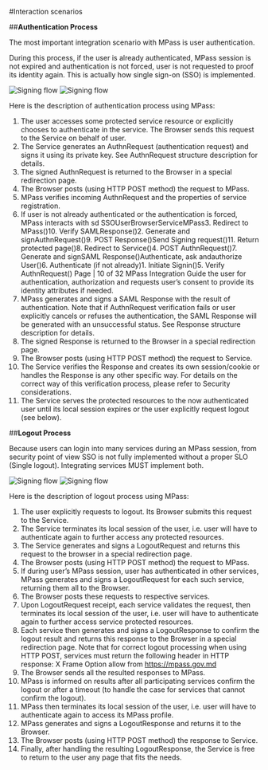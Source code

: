 #Interaction scenarios

##**Authentication Process**

The most important integration scenario with MPass is user authentication.

During this process, if the user is already authenticated, MPass session is not expired and authentication is not forced, user is not requested to proof its identity again. This is actually how single sign-on (SSO) is implemented.

<picture class="theme-picture">
  <img src="../../../../assets/umls/mpass/interaction_scenarios/sso_darkmode.svg" alt="Signing flow" data-theme="dark">
  <img src="../../../../assets/umls/mpass/interaction_scenarios/sso_lightmode.svg" alt="Signing flow" data-theme="light">
</picture>

Here is the description of authentication process using MPass:

1. The user accesses some protected service resource or explicitly chooses to authenticate in the service. The Browser sends this request to the Service on behalf of user.
2. The Service generates an AuthnRequest (authentication request) and signs it using its private key. See AuthnRequest structure description for details.
3. The signed AuthnRequest is returned to the Browser in a special redirection page.
4. The Browser posts (using HTTP POST method) the request to MPass.
5. MPass verifies incoming AuthnRequest and the properties of service registration.
6. If user is not already authenticated or the authentication is forced, MPass interacts with
sd SSOUserBrowserServiceMPass3. Redirect to MPass()10. Verify SAMLResponse()2. Generate and signAuthnRequest()9. POST Response()Send Signing request()11. Return protected page()8. Redirect to Service()4. POST AuthnRequest()7. Generate and signSAML Response()Authenticate, ask andauthorize User()6. Authenticate (if not already)1. Initiate Signin()5. Verify AuthnRequest()
Page | 10 of 32
MPass Integration Guide
the user for authentication, authorization and requests user’s consent to provide its identity attributes if needed.
7. MPass generates and signs a SAML Response with the result of authentication. Note that if AuthnRequest verification fails or user explicitly cancels or refuses the authentication, the SAML Response will be generated with an unsuccessful status. See Response structure description for details.
8. The signed Response is returned to the Browser in a special redirection page.
9. The Browser posts (using HTTP POST method) the request to Service.
10. The Service verifies the Response and creates its own session/cookie or handles the Response is any other specific way. For details on the correct way of this verification process, please refer to Security considerations.
11. The Service serves the protected resources to the now authenticated user until its local session expires or the user explicitly request logout (see below).

##**Logout Process**

Because users can login into many services during an MPass session, from security point of view SSO is not fully implemented without a proper SLO (Single logout). Integrating services MUST implement both.

<picture class="theme-picture">
  <img src="../../../../assets/umls/mpass/interaction_scenarios/slo_darkmode.svg" alt="Signing flow" data-theme="dark">
  <img src="../../../../assets/umls/mpass/interaction_scenarios/slo_lightmode.svg" alt="Signing flow" data-theme="light">
</picture>

Here is the description of logout process using MPass:

1. The user explicitly requests to logout. Its Browser submits this request to the Service.
2. The Service terminates its local session of the user, i.e. user will have to authenticate again to further access any protected resources.
3. The Service generates and signs a LogoutRequest and returns this request to the browser in a special redirection page.
4. The Browser posts (using HTTP POST method) the request to MPass.
5. If during user’s MPass session, user has authenticated in other services, MPass generates and signs a LogoutRequest for each such service, returning them all to the Browser.
6. The Browser posts these requests to respective services.
7. Upon LogoutRequest receipt, each service validates the request, then terminates its local session of the user, i.e. user will have to authenticate again to further access service protected resources.
8. Each service then generates and signs a LogoutResponse to confirm the logout result and returns this response to the Browser in a special redirection page. Note that for correct logout processing when using HTTP POST, services must return the following header in HTTP response:
X
Frame Option allow from https://mpass.gov.md
9. The Browser sends all the resulted responses to MPass.
10. MPass is informed on results after all participating services confirm the logout or after a timeout (to handle the case for services that cannot confirm the logout).
11. MPass then terminates its local session of the user, i.e. user will have to authenticate again to access its MPass profile.
12. MPass generates and signs a LogoutResponse and returns it to the Browser.
13. The Browser posts (using HTTP POST method) the response to Service.
14. Finally, after handling the resulting LogoutResponse, the Service is free to return to the user any page that fits the needs.